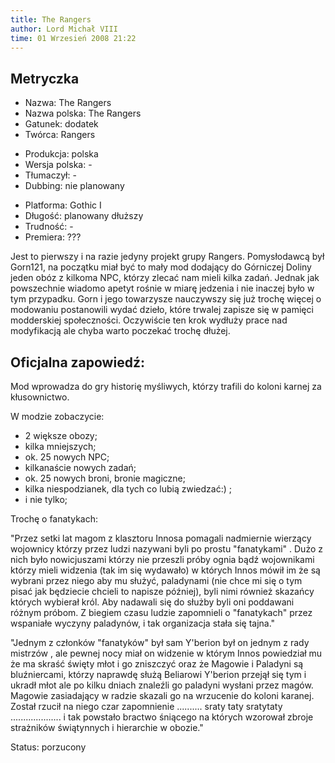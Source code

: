 ```yaml
---
title: The Rangers
author: Lord Michał VIII
time: 01 Wrzesień 2008 21:22
---
```


## Metryczka

<!-- -->
- Nazwa: The Rangers
- Nazwa polska: The Rangers
- Gatunek: dodatek
- Twórca: Rangers

<!-- -->
- Produkcja: polska
- Wersja polska: -
- Tłumaczył: -
- Dubbing: nie planowany

<!-- -->
- Platforma: Gothic I
- Długość: planowany dłuższy
- Trudność: -
- Premiera: ???

Jest to pierwszy i na razie jedyny projekt grupy Rangers. Pomysłodawcą był Gorn121, na początku miał być to mały mod dodający do Górniczej Doliny jeden obóz z kilkoma NPC, którzy zlecać nam mieli kilka zadań. Jednak jak powszechnie wiadomo apetyt rośnie w miarę jedzenia i nie inaczej było w tym przypadku. Gorn i jego towarzysze nauczywszy się już trochę więcej o modowaniu postanowili wydać dzieło, które trwalej zapisze się w pamięci modderskiej społeczności. Oczywiście ten krok wydłuży prace nad modyfikacją ale chyba warto poczekać trochę dłużej.

## Oficjalna zapowiedź:

<!-- --> Mod wprowadza do gry historię myśliwych, którzy trafili do koloni karnej za kłusownictwo.

W modzie zobaczycie:
- 2 większe obozy;
- kilka mniejszych;
- ok. 25 nowych NPC;
- kilkanaście nowych zadań;
- ok. 25 nowych broni, bronie magiczne;
- kilka niespodzianek, dla tych co lubią zwiedzać:) ;
- i nie tylko;

Trochę o fanatykach:

"Przez setki lat magom z klasztoru Innosa pomagali nadmiernie wierzący wojownicy którzy przez ludzi nazywani byli po prostu "fanatykami" . Dużo z nich było nowicjuszami którzy nie przeszli próby ognia bądź wojownikami którzy mieli widzenia (tak im się wydawało) w których Innos mówił im że są wybrani przez niego aby mu służyć, paladynami (nie chce mi się o tym pisać jak będziecie chcieli to napisze później), byli nimi również skazańcy których wybierał król. Aby nadawali się do służby byli oni poddawani różnym próbom. Z biegiem czasu ludzie zapomnieli o "fanatykach" przez wspaniałe wyczyny paladynów, i tak organizacja stała się tajna."

"Jednym z członków "fanatyków" był sam Y'berion był on jednym z rady mistrzów , ale pewnej nocy miał on widzenie w którym Innos powiedział mu że ma skraść święty młot i go zniszczyć oraz że Magowie i Paladyni są bluźniercami, którzy naprawdę służą Beliarowi Y'berion przejął się tym i ukradł młot ale po kilku dniach znaleźli go paladyni wysłani przez magów. Magowie zasiadający w radzie skazali go na wrzucenie do koloni karanej. Został rzucił na niego czar zapomnienie .......... sraty taty sratytaty .................... i tak powstało bractwo śniącego na których wzorował zbroje strażników świątynnych i hierarchie w obozie."

Status: porzucony